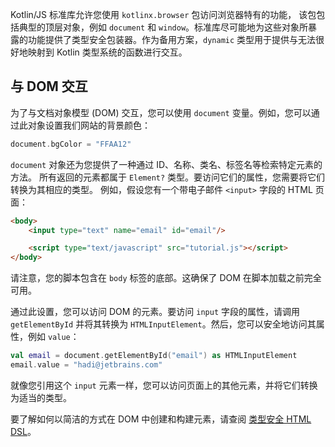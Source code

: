[//]: # (title: 浏览器和 DOM API)

Kotlin/JS 标准库允许您使用 `kotlinx.browser` 包访问浏览器特有的功能，
该包包括典型的顶层对象，例如 `document` 和 `window`。标准库尽可能地为这些对象所暴露的功能提供了类型安全包装器。作为备用方案，`dynamic` 类型用于提供与无法很好地映射到 Kotlin 类型系统的函数进行交互。

## 与 DOM 交互

为了与文档对象模型 (DOM) 交互，您可以使用 `document` 变量。例如，您可以通过此对象设置我们网站的背景颜色：

```kotlin
document.bgColor = "FFAA12" 
```

`document` 对象还为您提供了一种通过 ID、名称、类名、标签名等检索特定元素的方法。
所有返回的元素都属于 `Element?` 类型。要访问它们的属性，您需要将它们转换为其相应的类型。
例如，假设您有一个带电子邮件 `<input>` 字段的 HTML 页面：

```html
<body>
    <input type="text" name="email" id="email"/>

    <script type="text/javascript" src="tutorial.js"></script>
</body>
```

请注意，您的脚本包含在 `body` 标签的底部。这确保了 DOM 在脚本加载之前完全可用。

通过此设置，您可以访问 DOM 的元素。要访问 `input` 字段的属性，请调用 `getElementById`
并将其转换为 `HTMLInputElement`。然后，您可以安全地访问其属性，例如 `value`：

```kotlin
val email = document.getElementById("email") as HTMLInputElement
email.value = "hadi@jetbrains.com"
```

就像您引用这个 `input` 元素一样，您可以访问页面上的其他元素，并将它们转换为适当的类型。

要了解如何以简洁的方式在 DOM 中创建和构建元素，请查阅 [类型安全 HTML DSL](typesafe-html-dsl.md)。